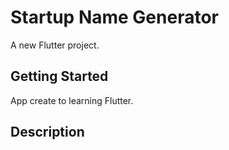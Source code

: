 # Startup Name Generator

A new Flutter project.

## Getting Started

App create to learning Flutter.


## Description 
